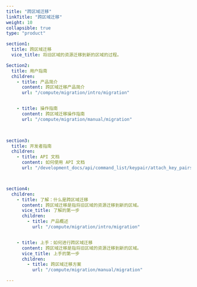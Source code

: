 ```yaml
---
title: "跨区域迁移"
linkTitle: "跨区域迁移"
weight: 10
collapsible: true
type: "product"

section1:
  title: 跨区域迁移
  vice_title: 将旧区域的资源迁移到新的区域的过程。

Section2:
  title: 用户指南
  children:
    - title: 产品简介
      content: 跨区域迁移产品简介
      url: "/compute/migration/intro/migration"


    - title: 操作指南
      content: 跨区域迁移操作指南
      url: "/compute/migration/manual/migration"

    

section3:
  title: 开发者指南
  children:
    - title: API 文档
      content: 如何使用 API 文档
      url: "/development_docs/api/command_list/keypair/attach_key_pairs"



section4:
  children:
    - title: 了解：什么是跨区域迁移
      content: 跨区域迁移是指将旧区域的资源迁移到新的区域。
      vice_title: 了解的第一步
      children:
        - title: 产品概述
          url: "/compute/migration/intro/migration"


    - title: 上手：如何进行跨区域迁移
      content: 跨区域迁移是指将旧区域的资源迁移到新的区域。
      vice_title: 上手的第一步
      children: 
        - title: 跨区域迁移方案
          url: "/compute/migration/manual/migration"

---
```



<!-- type: "product" 这个参数表明这是一个产品index页面 -->
<!-- section1 为产品index页面 主标题 副标题 video  video_img为视频图片  -->
<!-- section2 为产品index页面 第一个大块的用户文档配置  -->
<!-- section3 为产品index页面 第二个大块的开发者文档配置  -->
<!-- section4 为产品index页面 第三个大块的学习路径配置  -->